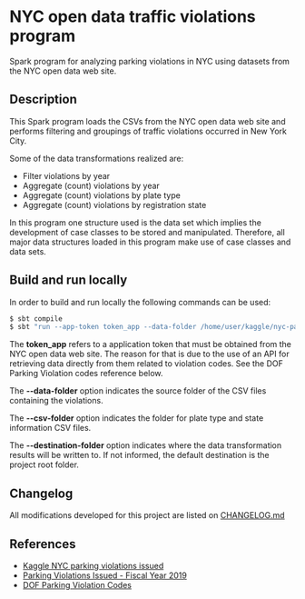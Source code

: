# NYC open data traffic violations program

Spark program for analyzing parking violations in NYC using datasets from the 
NYC open data web site.

## Description

This Spark program loads the CSVs from the NYC open data web site and performs
filtering and groupings of traffic violations occurred in New York City.

Some of the data transformations realized are:

- Filter violations by year
- Aggregate (count) violations by year
- Aggregate (count) violations by plate type
- Aggregate (count) violations by registration state

In this program one structure used is the data set which implies the development
of case classes to be stored and manipulated. Therefore, all major data structures
loaded in this program make use of case classes and data sets.

## Build and run locally

In order to build and run locally the following commands can be used:

```scala
$ sbt compile
$ sbt "run --app-token token_app --data-folder /home/user/kaggle/nyc-parking-violations/data --csv-folder /home/andersonkmi/kaggle/nyc-parking-violations --destination-folder /home/user/temp"
```

The **token_app** refers to a application token that must be obtained from the NYC open data web site. The reason for that
is due to the use of an API for retrieving data directly from them related to violation codes. See the DOF Parking
Violation codes reference below.

The **--data-folder** option indicates the source folder of the CSV files containing the violations. 

The **--csv-folder** option indicates the folder for plate type and state information CSV files.

The **--destination-folder** option indicates where the data transformation results will be written to. If not
informed, the default destination is the project root folder.

## Changelog

All modifications developed for this project are listed on [CHANGELOG.md](CHANGELOG.md)

## References

- [Kaggle NYC parking violations issued](https://www.kaggle.com/new-york-city/ny-parking-violations-issued)
- [Parking Violations Issued - Fiscal Year 2019](https://data.cityofnewyork.us/City-Government/Parking-Violations-Issued-Fiscal-Year-2019/pvqr-7yc4)
- [DOF Parking Violation Codes](https://data.cityofnewyork.us/Transportation/DOF-Parking-Violation-Codes/ncbg-6agr)
